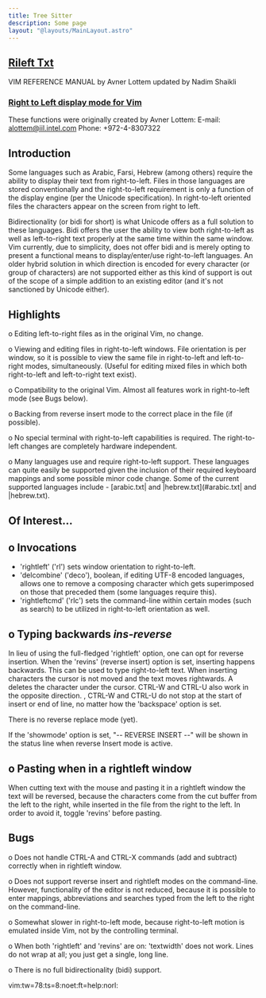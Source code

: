 ```yaml
---
title: Tree Sitter
description: Some page
layout: "@layouts/MainLayout.astro"
---
```



## <a id="Nvim" class="section-title" href="#Nvim"> Rileft Txt</a> 

VIM REFERENCE MANUAL    by Avner Lottem
updated by Nadim Shaikli


### <a id="rileft" class="section-title" href="#rileft">Right to Left display mode for Vim</a>


These functions were originally created by Avner Lottem:
E-mail: alottem@iil.intel.com
Phone:  +972-4-8307322

Introduction
------------
Some languages such as Arabic, Farsi, Hebrew (among others) require the
ability to display their text from right-to-left.  Files in those languages
are stored conventionally and the right-to-left requirement is only a
function of the display engine (per the Unicode specification).  In
right-to-left oriented files the characters appear on the screen from
right to left.

Bidirectionality (or bidi for short) is what Unicode offers as a full
solution to these languages.  Bidi offers the user the ability to view
both right-to-left as well as left-to-right text properly at the same time
within the same window.  Vim currently, due to simplicity, does not offer
bidi and is merely opting to present a functional means to display/enter/use
right-to-left languages.  An older hybrid solution in which direction is
encoded for every character (or group of characters) are not supported either
as this kind of support is out of the scope of a simple addition to an
existing editor (and it's not sanctioned by Unicode either).


Highlights
----------
o  Editing left-to-right files as in the original Vim, no change.

o  Viewing and editing files in right-to-left windows.  File orientation
is per window, so it is possible to view the same file in right-to-left
and left-to-right modes, simultaneously.  (Useful for editing mixed files
in which both right-to-left and left-to-right text exist).

o  Compatibility to the original Vim.  Almost all features work in
right-to-left mode (see Bugs below).

o  Backing from reverse insert mode to the correct place in the file
(if possible).

o  No special terminal with right-to-left capabilities is required.  The
right-to-left changes are completely hardware independent.

o  Many languages use and require right-to-left support.  These languages
can quite easily be supported given the inclusion of their required
keyboard mappings and some possible minor code change.  Some of the
current supported languages include - [arabic.txt| and |hebrew.txt](#arabic.txt| and |hebrew.txt).


Of Interest...
--------------

o  Invocations
-----------
+ 'rightleft' ('rl') sets window orientation to right-to-left.
+ 'delcombine' ('deco'), boolean, if editing UTF-8 encoded languages,
allows one to remove a composing character which gets superimposed
on those that preceded them (some languages require this).
+ 'rightleftcmd' ('rlc') sets the command-line within certain modes
(such as search) to be utilized in right-to-left orientation as well.

o  Typing backwards					*ins-reverse*
----------------
In lieu of using the full-fledged 'rightleft' option, one can opt for
reverse insertion.  When the 'revins' (reverse insert) option is set,
inserting happens backwards.  This can be used to type right-to-left
text.  When inserting characters the cursor is not moved and the text
moves rightwards.  A <BS> deletes the character under the cursor.
CTRL-W and CTRL-U also work in the opposite direction.  <BS>, CTRL-W
and CTRL-U do not stop at the start of insert or end of line, no matter
how the 'backspace' option is set.

There is no reverse replace mode (yet).

If the 'showmode' option is set, "-- REVERSE INSERT --" will be shown
in the status line when reverse Insert mode is active.

o  Pasting when in a rightleft window
----------------------------------
When cutting text with the mouse and pasting it in a rightleft window
the text will be reversed, because the characters come from the cut buffer
from the left to the right, while inserted in the file from the right to
the left.   In order to avoid it, toggle 'revins' before pasting.


Bugs
----
o  Does not handle CTRL-A and CTRL-X commands (add and subtract) correctly
when in rightleft window.

o  Does not support reverse insert and rightleft modes on the command-line.
However, functionality of the editor is not reduced, because it is
possible to enter mappings, abbreviations and searches typed from the
left to the right on the command-line.

o  Somewhat slower in right-to-left mode, because right-to-left motion is
emulated inside Vim, not by the controlling terminal.

o  When both 'rightleft' and 'revins' are on: 'textwidth' does not work.
Lines do not wrap at all; you just get a single, long line.

o  There is no full bidirectionality (bidi) support.


vim:tw=78:ts=8:noet:ft=help:norl:

